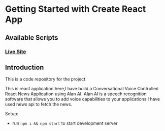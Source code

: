 # Getting Started with Create React App

 
## Available Scripts
### [Live Site](https://festive-goodall-914aae.netlify.app/)

## Introduction
This is a code repository for the project. 

This is react application here,I have build a Conversational Voice Controlled React News Application using Alan AI. Alan AI is a speech recognition software that allows you to add voice capabilities to your applications.I have used news api to fetch the news. 


Setup:
- run ```npm i && npm start``` to start development server
